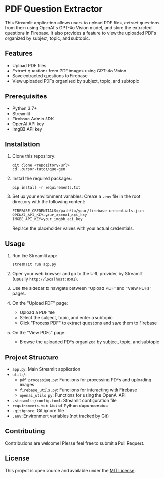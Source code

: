 # PDF Question Extractor

This Streamlit application allows users to upload PDF files, extract questions from them using OpenAI's GPT-4o Vision model, and store the extracted questions in Firebase. It also provides a feature to view the uploaded PDFs organized by subject, topic, and subtopic.

## Features

- Upload PDF files
- Extract questions from PDF images using GPT-4o Vision
- Save extracted questions to Firebase
- View uploaded PDFs organized by subject, topic, and subtopic

## Prerequisites

- Python 3.7+
- Streamlit
- Firebase Admin SDK
- OpenAI API key
- ImgBB API key

## Installation

1. Clone this repository:
   ```
   git clone <repository-url>
   cd .cursor-tutor/que-gen
   ```

2. Install the required packages:
   ```
   pip install -r requirements.txt
   ```

3. Set up your environment variables:
   Create a `.env` file in the root directory with the following content:
   ```
   FIREBASE_CREDENTIALS=/path/to/your/firebase-credentials.json
   OPENAI_API_KEY=your_openai_api_key
   IMGBB_API_KEY=your_imgbb_api_key
   ```
   Replace the placeholder values with your actual credentials.

## Usage

1. Run the Streamlit app:
   ```
   streamlit run app.py
   ```

2. Open your web browser and go to the URL provided by Streamlit (usually `http://localhost:8501`).

3. Use the sidebar to navigate between "Upload PDF" and "View PDFs" pages.

4. On the "Upload PDF" page:
   - Upload a PDF file
   - Select the subject, topic, and enter a subtopic
   - Click "Process PDF" to extract questions and save them to Firebase

5. On the "View PDFs" page:
   - Browse the uploaded PDFs organized by subject, topic, and subtopic

## Project Structure

- `app.py`: Main Streamlit application
- `utils/`:
  - `pdf_processing.py`: Functions for processing PDFs and uploading images
  - `firebase_utils.py`: Functions for interacting with Firebase
  - `openai_utils.py`: Functions for using the OpenAI API
- `.streamlit/config.toml`: Streamlit configuration file
- `requirements.txt`: List of Python dependencies
- `.gitignore`: Git ignore file
- `.env`: Environment variables (not tracked by Git)

## Contributing

Contributions are welcome! Please feel free to submit a Pull Request.

## License

This project is open source and available under the [MIT License](LICENSE).

